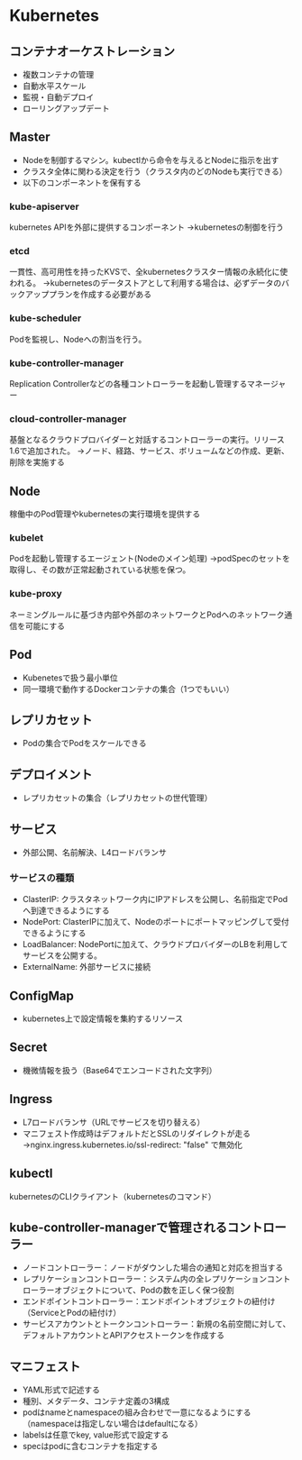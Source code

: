 # Kubernetes
## コンテナオーケストレーション

* 複数コンテナの管理
* 自動水平スケール
* 監視・自動デプロイ
* ローリングアップデート

## Master
* Nodeを制御するマシン。kubectlから命令を与えるとNodeに指示を出す
* クラスタ全体に関わる決定を行う（クラスタ内のどのNodeも実行できる）
* 以下のコンポーネントを保有する

### kube-apiserver
kubernetes APIを外部に提供するコンポーネント
→kubernetesの制御を行う

### etcd
一貫性、高可用性を持ったKVSで、全kubernetesクラスター情報の永続化に使われる。
→kubernetesのデータストアとして利用する場合は、必ずデータのバックアッププランを作成する必要がある

### kube-scheduler
Podを監視し、Nodeへの割当を行う。

### kube-controller-manager
Replication Controllerなどの各種コントローラーを起動し管理するマネージャー

### cloud-controller-manager
基盤となるクラウドプロバイダーと対話するコントローラーの実行。リリース1.6で追加された。
→ノード、経路、サービス、ボリュームなどの作成、更新、削除を実施する

## Node
稼働中のPod管理やkubernetesの実行環境を提供する

### kubelet
Podを起動し管理するエージェント(Nodeのメイン処理)
→podSpecのセットを取得し、その数が正常起動されている状態を保つ。

### kube-proxy
ネーミングルールに基づき内部や外部のネットワークとPodへのネットワーク通信を可能にする

## Pod
* Kubenetesで扱う最小単位
* 同一環境で動作するDockerコンテナの集合（1つでもいい）

## レプリカセット
* Podの集合でPodをスケールできる

## デプロイメント
* レプリカセットの集合（レプリカセットの世代管理）

## サービス
* 外部公開、名前解決、L4ロードバランサ

### サービスの種類
* ClasterIP: クラスタネットワーク内にIPアドレスを公開し、名前指定でPodへ到達できるようにする
* NodePort: ClasterIPに加えて、Nodeのポートにポートマッピングして受付できるようにする
* LoadBalancer: NodePortに加えて、クラウドプロバイダーのLBを利用してサービスを公開する。
* ExternalName: 外部サービスに接続

## ConfigMap
* kubernetes上で設定情報を集約するリソース

## Secret
* 機微情報を扱う（Base64でエンコードされた文字列）

## Ingress
* L7ロードバランサ（URLでサービスを切り替える）
* マニフェスト作成時はデフォルトだとSSLのリダイレクトが走る
→nginx.ingress.kubernetes.io/ssl-redirect: "false" で無効化

## kubectl
kubernetesのCLIクライアント（kubernetesのコマンド）

## kube-controller-managerで管理されるコントローラー
* ノードコントローラー：ノードがダウンした場合の通知と対応を担当する
* レプリケーションコントローラー：システム内の全レプリケーションコントローラーオブジェクトについて、Podの数を正しく保つ役割
* エンドポイントコントローラー：エンドポイントオブジェクトの紐付け（ServiceとPodの紐付け）
* サービスアカウントとトークンコントローラー：新規の名前空間に対して、デフォルトアカウントとAPIアクセストークンを作成する

## マニフェスト
* YAML形式で記述する
* 種別、メタデータ、コンテナ定義の3構成
* podはnameとnamespaceの組み合わせで一意になるようにする（namespaceは指定しない場合はdefaultになる）
* labelsは任意でkey, value形式で設定する
* specはpodに含むコンテナを指定する
